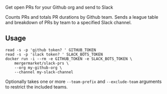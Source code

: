 Get open PRs for your Github org and send to Slack

Counts PRs and totals PR durations by Github team. Sends a league table and
breakdown of PRs by team to a specified Slack channel.

Usage
-----

    read -s -p 'github token? ' GITHUB_TOKEN
    read -s -p 'slack token? ' SLACK_BOTS_TOKEN
    docker run -i --rm -e GITHUB_TOKEN -e SLACK_BOTS_TOKEN \
        mergermarket/slack-prs \
        --org my-github-org \
        --channel my-slack-channel

Optionally takes one or more `--team-prefix` and `--exclude-team` arguments to
restrict the included teams.
